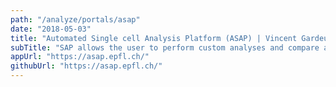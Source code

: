 ```yaml
---
path: "/analyze/portals/asap"
date: "2018-05-03"
title: "Automated Single cell Analysis Platform (ASAP) | Vincent Gardeux, Fabrice David, Bart Deplancke"
subTitle: "SAP allows the user to perform custom analyses and compare algorithms for each step of the single cell or bulk RNA-seq analysis pipeline post genome alignment via an intuitive web interface (Gardeux et al., Bioinformatics, 2017). These steps include parsing, filtering, and normalization of the input gene expression matrix, visual (2D and 3D) representation, differential expression, clustering, heatmaps, trajectory inference and functional enrichment analyses to characterize novel cell clusters, specific cell types, or differentiation processes. Thus, ASAP has been developed to lower the bioinformatic entry level to single cell experiments and to catalyze collaborations between computational biologists and experimentalists via an easy-to-use data interaction portal."
appUrl: "https://asap.epfl.ch/"
githubUrl: "https://asap.epfl.ch/"
---
```


